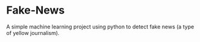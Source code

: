 # Fake-News
A simple machine learning project using python to detect fake news (a type of yellow journalism).
